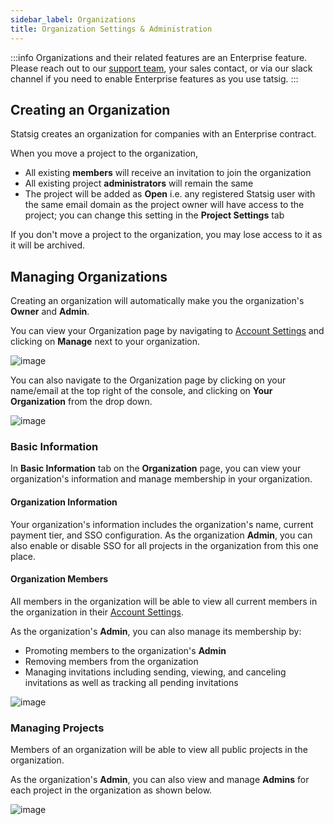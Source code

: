 ```yaml
---
sidebar_label: Organizations
title: Organization Settings & Administration
---
```


:::info
Organizations and their related features are an Enterprise feature.  Please reach out to our [support team](mailto:support@statsig.com), your sales contact, or via our slack channel if you need to enable Enterprise features as you use tatsig.
:::

## Creating an Organization

Statsig creates an organization for companies with an Enterprise contract.

When you move a project to the organization, 
 - All existing **members** will receive an invitation to join the organization 
 - All existing project **administrators** will remain the same 
 - The project will be added as **Open** i.e. any registered Statsig user with the same email domain as the project owner will have access to the project; you can change this setting in the **Project Settings** tab

If you don't move a project to the organization, you may lose access to it as it will be archived. 

## Managing Organizations

Creating an organization will automatically make you the organization's **Owner** and **Admin**. 

You can view your Organization page by navigating to [Account Settings](https://console.statsig.com/account_settings)
and clicking on **Manage** next to your organization.

![image](https://user-images.githubusercontent.com/1315028/142705869-ce1b5f35-915a-481b-8772-532cfbda9427.png)


You can also navigate to the Organization page by clicking on your name/email at the top right of the console, and clicking on **Your Organization** from the drop down. 

![image](https://user-images.githubusercontent.com/1315028/142705788-4d1a647b-54ab-4b02-b5b8-1017b4b5496b.png)


### Basic Information
In **Basic Information** tab on the **Organization** page, you can view your organization's information and manage membership in your organization.

#### Organization Information
Your organization's information includes the organization's name, current payment tier, and SSO configuration. 
As the organization **Admin**, you can also enable or disable SSO for all projects in the organization from this one place. 

#### Organization Members
All members in the organization will be able to view all current members in the organization in their [Account Settings](https://console.statsig.com/settings).

As the organization's **Admin**, you can also manage its membership by:
 - Promoting members to the organization's **Admin**
 - Removing members from the organization
 - Managing invitations including sending, viewing, and canceling invitations as well as tracking all pending invitations
  
  ![image](https://user-images.githubusercontent.com/1315028/141508865-fd15880e-3cbc-423c-83ab-26477a6fc65e.png)

### Managing Projects
Members of an organization will be able to view all public projects in the organization.

As the organization's **Admin**, you can also view and manage **Admins** for each project in the organization as shown below.

![image](https://user-images.githubusercontent.com/1315028/141508404-93895e32-cb11-4a0f-82d1-a290436a821b.png)

